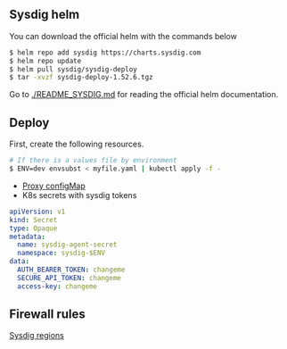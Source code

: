 ## Sysdig helm


You can download the official helm with the commands below

```sh
$ helm repo add sysdig https://charts.sysdig.com
$ helm repo update
$ helm pull sysdig/sysdig-deploy
$ tar -xvzf sysdig-deploy-1.52.6.tgz
```

Go to [./README_SYSDIG.md](./README_SYSDIG.md) for reading the official helm documentation.

## Deploy

First, create the following resources.

```bash
# If there is a values file by environment
$ ENV=dev envsubst < myfile.yaml | kubectl apply -f -
```

- [Proxy configMap](./cm-proxy.yaml)
- K8s secrets with sysdig tokens

```yaml
apiVersion: v1
kind: Secret
type: Opaque
metadata:
  name: sysdig-agent-secret
  namespace: sysdig-$ENV
data:
  AUTH_BEARER_TOKEN: changeme
  SECURE_API_TOKEN: changeme
  access-key: changeme
```

## Firewall rules

[Sysdig regions](https://docs.sysdig.com/en/docs/administration/saas-regions-and-ip-ranges/)
